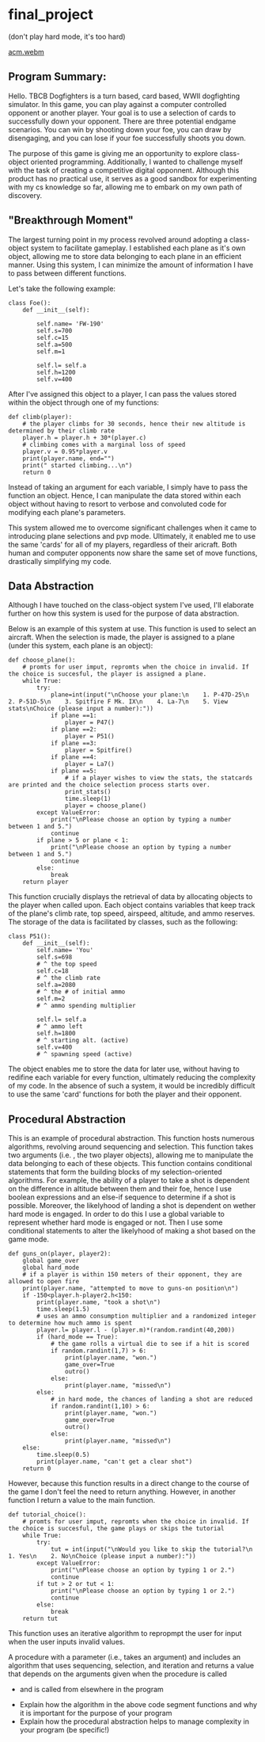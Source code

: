 # final_project
(don't play hard mode, it's too hard)

[acm.webm](https://user-images.githubusercontent.com/106011563/213141804-0eff0eac-8eb2-4ab4-b7fd-535b27a9adc7.webm)

## Program Summary:

Hello. TBCB Dogfighters is a turn based, card based, WWII dogfighting simulator. In this game, you can play against a computer controlled opponent or another player. Your goal is to use a selection of cards to successfully down your opponent. There are three potential endgame scenarios. You can win by shooting down your foe, you can draw by disengaging, and you can lose if your foe successfully shoots you down.

The purpose of this game is giving me an opportunity to explore class-object oriented programming. Additionally, I wanted to challenge myself with the task of creating a competitive digital opponnent. Although this product has no practical use, it serves as a good sandbox for experimenting with my cs knowledge so far, allowing me to embark on my own path of discovery.

## "Breakthrough Moment"

The largest turning point in my process revolved around adopting a class-object system to facilitate gameplay. I established each plane as it's own object, allowing me to store data belonging to each plane in an efficient manner. Using this system, I can minimize the amount of information I have to pass between different functions. 

Let's take the following example:
```
class Foe():
    def __init__(self):

        self.name= 'FW-190'
        self.s=700
        self.c=15
        self.a=500
        self.m=1

        self.l= self.a
        self.h=1200
        self.v=400
```
After I've assigned this object to a player, I can pass the values stored within the object through one of my functions:

```
def climb(player):
    # the player climbs for 30 seconds, hence their new altitude is determined by their climb rate
    player.h = player.h + 30*(player.c)
    # climbing comes with a marginal loss of speed
    player.v = 0.95*player.v
    print(player.name, end="")
    print(" started climbing...\n")
    return 0
```
Instead of taking an argument for each variable, I simply have to pass the function an object. Hence, I can manipulate the data stored within each object without having to resort to verbose and convoluted code for modifying each plane's parameters.

This system allowed me to overcome significant challenges when it came to introducing plane selections and pvp mode. Ultimately, it enabled me to use the same 'cards' for all of my players, regardless of their aricraft. Both human and computer opponents now share the same set of move functions, drastically simplifying my code. 


## Data Abstraction

Although I have touched on the class-object system I've used, I'll elaborate further on how this system is used for the purpose of data abstraction.

Below is an example of this system at use. This function is used to select an aircraft. When the selection is made, the player is assigned to a plane (under this system, each plane is an object):

```
def choose_plane():
    # promts for user imput, repromts when the choice in invalid. If the choice is succesful, the player is assigned a plane.
    while True:
        try:
            plane=int(input("\nChoose your plane:\n    1. P-47D-25\n    2. P-51D-5\n    3. Spitfire F Mk. IX\n    4. La-7\n    5. View stats\nChoice (please input a number):"))
            if plane ==1:
                player = P47()
            if plane ==2:
                player = P51()
            if plane ==3:
                player = Spitfire()
            if plane ==4:
                player = La7()
            if plane ==5:
                # if a player wishes to view the stats, the statcards are printed and the choice selection process starts over.
                print_stats()
                time.sleep(1)
                player = choose_plane()
        except ValueError:
            print("\nPlease choose an option by typing a number between 1 and 5.")
            continue
        if plane > 5 or plane < 1:
            print("\nPlease choose an option by typing a number between 1 and 5.")
            continue
        else:
            break
    return player
```
This function crucially displays the retrieval of data by allocating objects to the player when called upon. Each object contains variables that keep track of the plane's climb rate, top speed, airspeed, altitude, and ammo reserves. The storage of the data is facilitated by classes, such as the following:

```
class P51():
    def __init__(self):
        self.name= 'You'
        self.s=698
        # ^ the top speed
        self.c=18
        # ^ the climb rate
        self.a=2080
        # ^ the # of initial ammo
        self.m=2
        # ^ ammo spending multiplier

        self.l= self.a
        # ^ ammo left
        self.h=1800
        # ^ starting alt. (active)
        self.v=400
        # ^ spawning speed (active)
```

The object enables me to store the data for later use, without having to redifine each variable for every function, ultimately reducing the complexity of my code. In the absence of such a system, it would be incredibly difficult to use the same 'card' functions for both the player and their opponent.


## Procedural Abstraction

This is an example of procedural abstraction. This function hosts numerous algorithms, revolving around sequencing and selection. This function takes two arguments (i.e. , the two player objects), allowing me to manipulate the data belonging to each of these objects. This function contains conditional statements that form the building blocks of my selection-oriented algorithms. For example, the ability of a player to take a shot is dependent on the difference in altitude between them and their foe, hence I use boolean expressions and an else-if sequence to determine if a shot is possible. Moreover, the likelyhood of landing a shot is dependent on wether hard mode is engaged. In order to do this I use a global variable to represent whether hard mode is engaged or not. Then I use some conditional statements to alter the likelyhood of making a shot based on the game mode.

```
def guns_on(player, player2):
    global game_over
    global hard_mode
    # if a player is within 150 meters of their opponent, they are allowed to open fire
    print(player.name, "attempted to move to guns-on position\n")
    if -150<player.h-player2.h<150:
        print(player.name, "took a shot\n")
        time.sleep(1.5)
        # uses an ammo consumption multiplier and a randomized integer to determine how much ammo is spent
        player.l= player.l - (player.m)*(random.randint(40,200))
        if (hard_mode == True):
            # the game rolls a virtual die to see if a hit is scored
            if random.randint(1,7) > 6:
                print(player.name, "won.")
                game_over=True
                outro()
            else:
                print(player.name, "missed\n")
        else:
            # in hard mode, the chances of landing a shot are reduced
            if random.randint(1,10) > 6:
                print(player.name, "won.")
                game_over=True
                outro()
            else:
                print(player.name, "missed\n")
    else:
        time.sleep(0.5)
        print(player.name, "can't get a clear shot")
    return 0
```

However, because this function results in a direct change to the course of the game I don't feel the need to return anything. However, in another function I return a value to the main function.

```
def tutorial_choice():
    # promts for user imput, repromts when the choice in invalid. If the choice is succesful, the game plays or skips the tutorial
    while True:
        try:
            tut = int(input("\nWould you like to skip the tutorial?\n    1. Yes\n    2. No\nChoice (please input a number):"))
        except ValueError:
            print("\nPlease choose an option by typing 1 or 2.")
            continue
        if tut > 2 or tut < 1:
            print("\nPlease choose an option by typing 1 or 2.")
            continue
        else:
            break
    return tut
```

This function uses an iterative algorithm to repropmpt the user for input when the user inputs invalid values. 



A procedure with a parameter (i.e., takes an argument) and includes an algorithm that uses sequencing, selection, and iteration and returns a value that depends on the arguments given when the procedure is called


* and is called from elsewhere in the program
- Explain how the algorithm in the above code segment functions and why it is important for the purpose of your program
- Explain how the procedural abstraction helps to manage complexity in your program (be specific!)
